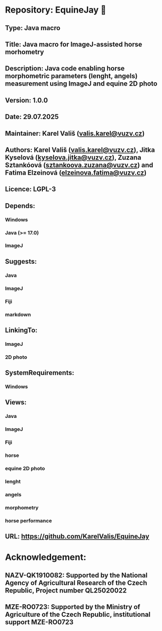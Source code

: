 # Repository: EquineJay :horse:

## Type: Java macro

## Title: Java macro for ImageJ-assisted horse morhometry

## Description: Java code enabling horse morphometric parameters (lenght, angels) measurement using ImageJ and equine 2D photo
## Version: 1.0.0

## Date: 29.07.2025

## Maintainer: Karel Vališ (valis.karel@vuzv.cz)

## Authors: Karel Vališ (valis.karel@vuzv.cz), Jitka Kyselová (kyselova.jitka@vuzv.cz), Zuzana Sztankóová (sztankoova.zuzana@vuzv.cz) and Fatima Elzeinová (elzeinova.fatima@vuzv.cz)

## Licence: LGPL-3

## Depends:

### Windows

### Java (>= 17.0)

### ImageJ

## Suggests:

### Java

### ImageJ

### Fiji

### markdown

## LinkingTo:

### ImageJ

### 2D photo

## SystemRequirements:

### Windows

## Views:

### Java

### ImageJ

### Fiji

### horse

### equine 2D photo

### lenght

### angels

### morphometry

### horse performance

## URL: https://github.com/KarelValis/EquineJay

# Acknowledgement:

## NAZV-QK1910082: Supported by the National Agency of Agricultural Research of the Czech Republic, Project number QL25020022

## MZE-RO0723: Supported by the Ministry of Agriculture of the Czech Republic, institutional support MZE-RO0723
